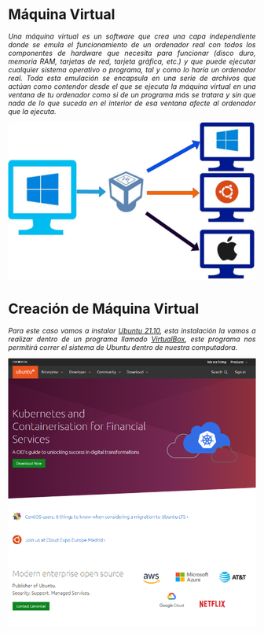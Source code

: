 #  <b>Máquina Virtual </b>

<cite style="display:block; text-align: justify">Una máquina virtual es un software que crea una capa independiente donde se emula el funcionamiento de un ordenador real con todos los componentes de hardware que necesita para funcionar (disco duro, memoria RAM, tarjetas de red, tarjeta gráfica, etc.) y que puede ejecutar cualquier sistema operativo o programa, tal y como lo haría un ordenador real. Toda esta emulación se encapsula en una serie de archivos que actúan como contendor desde el que se ejecuta la máquina virtual en una ventana de tu ordenador como si de un programa más se tratara y sin que nada de lo que suceda en el interior de esa ventana afecte al ordenador que la ejecuta.</cite>

![Maquina_Virtual](img_Creacion_MV/img9.jpg) 

#  <b>Creación de Máquina Virtual </b>

<cite style="display:block; text-align: justify">Para este caso vamos a instalar [Ubuntu 21.10][1_1], esta instalación la vamos a realizar dentro de un programa llamado [VirtualBox][1_0], este programa nos permitirá correr el sistema de Ubuntu dentro de nuestra computadora.</cite>

[1_0]:https://www.virtualbox.org/wiki/Downloads

[1_1]:https://ubuntu.com

![Ubuntu](img_Creacion_MV/img10.png)